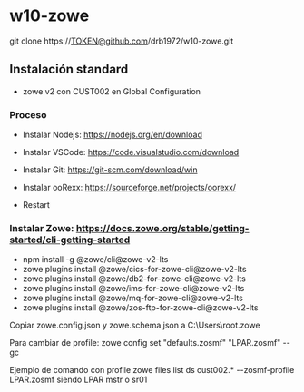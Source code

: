 # w10-zowe 
git clone https://TOKEN@github.com/drb1972/w10-zowe.git
 
## Instalación standard

- zowe v2 con CUST002 en Global Configuration

### Proceso
- Instalar Nodejs: https://nodejs.org/en/download
- Instalar VSCode: https://code.visualstudio.com/download 
- Instalar Git:  https://git-scm.com/download/win 
- Instalar ooRexx: https://sourceforge.net/projects/oorexx/ 

- Restart

### Instalar Zowe: https://docs.zowe.org/stable/getting-started/cli-getting-started
- npm install -g @zowe/cli@zowe-v2-lts
- zowe plugins install @zowe/cics-for-zowe-cli@zowe-v2-lts 
- zowe plugins install @zowe/db2-for-zowe-cli@zowe-v2-lts 
- zowe plugins install @zowe/ims-for-zowe-cli@zowe-v2-lts 
- zowe plugins install @zowe/mq-for-zowe-cli@zowe-v2-lts 
- zowe plugins install @zowe/zos-ftp-for-zowe-cli@zowe-v2-lts

Copiar zowe.config.json y zowe.schema.json a C:\Users\root\.zowe 

Para cambiar de profile: 
zowe config set "defaults.zosmf" "LPAR.zosmf" --gc

Ejemplo de comando con profile zowe files list ds cust002.* --zosmf-profile LPAR.zosmf siendo LPAR mstr o sr01


